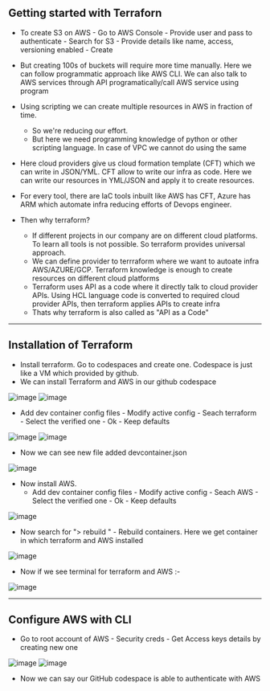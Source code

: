 Getting started with Terraforn
-
- To create S3 on AWS - Go to AWS Console - Provide user and pass to authenticate - Search for S3 - Provide details like name, access, versioning enabled - Create
- But creating 100s of buckets will require more time manually. Here we can follow programmatic approach like AWS CLI. We can also talk to AWS services through API programatically/call AWS service using program
- Using scripting we can create multiple resources in AWS in fraction of time. 
  - So we're reducing our effort.
  - But here we need programming knowledge of python or other scripting language. In case of VPC we cannot do using the same
- Here cloud providers give us cloud formation template (CFT) which we can write in JSON/YML. CFT allow to write our infra as code. Here we can write our resources in YML/JSON and apply it to create resources.

- For every tool, there are IaC tools inbuilt like AWS has CFT, Azure has ARM which automate infra reducing efforts of Devops engineer.
- Then why terraform?
  - If different projects in our company are on different cloud platforms. To learn all tools is not possible. So terraform provides universal approach.
  - We can define provider to terrraform where we want to autoate infra AWS/AZURE/GCP. Terraform knowledge is enough to create resources on different cloud platforms
  - Terraform uses API as a code where it directly talk to cloud provider APIs. Using HCL language code is converted to required cloud provider APIs, then terraform applies APIs to create infra
  - Thats why terraform is also called as "API as a Code"
 
-------------------------------------------------------------

Installation of Terraform
-
- Install terraform. Go to codespaces and create one. Codespace is just like a VM which provided by github.
- We can install Terraform and AWS in our github codespace

![image](https://github.com/user-attachments/assets/3f4ffcfd-cce8-4368-ad19-04997a540ecc)
![image](https://github.com/user-attachments/assets/41d0ede1-0c7c-45d9-abbb-99f9b0f49e6e)

- Add dev container config files - Modify active config - Seach terraform - Select the verified one - Ok - Keep defaults

![image](https://github.com/user-attachments/assets/6e6fa30a-38da-4caf-be24-00b5b8a05b3a)
![image](https://github.com/user-attachments/assets/a375d58e-3448-4547-a99a-75cb3eb61b4c)

- Now we can see new file added devcontainer.json

![image](https://github.com/user-attachments/assets/576bb366-7bd9-4628-9fcb-63f843739a22)


- Now install AWS.
  - Add dev container config files - Modify active config - Seach AWS - Select the verified one - Ok - Keep defaults
 
![image](https://github.com/user-attachments/assets/8b8e3db3-8f3f-41b0-8b9f-63208d774be7)

- Now search for "> rebuild " - Rebuild containers. Here we get container in which terraform and AWS installed

![image](https://github.com/user-attachments/assets/e3e4f9f8-95d5-450b-9819-636efd8a22b2)

- Now if we see terminal for terraform and AWS :-

![image](https://github.com/user-attachments/assets/38dbfe85-7118-45d8-b17d-1465761951a3)

-------------------------------------------------------------

Configure AWS with CLI
-
- Go to root account of AWS - Security creds - Get Access keys details by creating new one

![image](https://github.com/user-attachments/assets/2c09bb02-9e1c-4e0c-a056-325d7eec6c68)
![image](https://github.com/user-attachments/assets/48298cdf-428a-45ca-bf45-1f0016940934)

- Now we can say our GitHub codespace is able to authenticate with AWS


